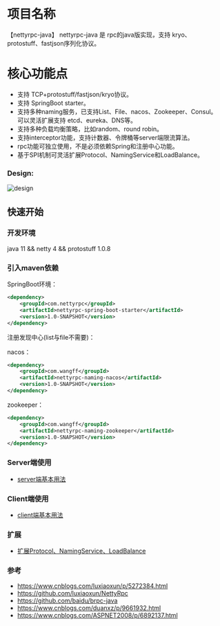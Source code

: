 # 项目名称
【nettyrpc-java】
nettyrpc-java 是 rpc的java版实现，支持 kryo、protostuff、fastjson序列化协议。

# 核心功能点
* 支持 TCP+protostuff/fastjson/kryo协议。
* 支持 SpringBoot starter。
* 支持多种naming服务，已支持List、File、nacos、Zookeeper、Consul。
    可以灵活扩展支持 etcd、eureka、DNS等。
* 支持多种负载均衡策略，比如random、round robin。
* 支持interceptor功能，支持计数器、令牌桶等server端限流算法。
* rpc功能可独立使用，不是必须依赖Spring和注册中心功能。
* 基于SPI机制可灵活扩展Protocol、NamingService和LoadBalance。
### Design:
![design](https://images2015.cnblogs.com/blog/434101/201603/434101-20160316102651631-1816064105.png)

## 快速开始
### 开发环境
java 11 && netty 4 && protostuff 1.0.8

### 引入maven依赖
SpringBoot环境：
```xml
<dependency>
    <groupId>com.nettyrpc</groupId>
    <artifactId>nettyrpc-spring-boot-starter</artifactId>
    <version>1.0-SNAPSHOT</version>
</dependency>
```
注册发现中心(list与file不需要)：

nacos：
```xml
<dependency>
    <groupId>com.wangff</groupId>
    <artifactId>nettyrpc-naming-nacos</artifactId>
    <version>1.0-SNAPSHOT</version>
</dependency>
```
zookeeper：
```xml
<dependency>
    <groupId>com.wangff</groupId>
    <artifactId>nettyrpc-naming-zookeeper</artifactId>
    <version>1.0-SNAPSHOT</version>
</dependency>
```
### Server端使用
* [server端基本用法](https://github.com/fangzi123/nettyrpc-java/tree/dev/nettyrpc-example/server/README.md)

### Client端使用
* [client端基本用法](https://github.com/fangzi123/nettyrpc-java/tree/dev/nettyrpc-example/client/README.md)

### 扩展
* [扩展Protocol、NamingService、LoadBalance](https://github.com/fangzi123/nettyrpc-java/tree/dev/docs/extension.md)

### 参考
* https://www.cnblogs.com/luxiaoxun/p/5272384.html
* https://github.com/luxiaoxun/NettyRpc
* https://github.com/baidu/brpc-java
* https://www.cnblogs.com/duanxz/p/9661932.html
* https://www.cnblogs.com/ASPNET2008/p/6892137.html

